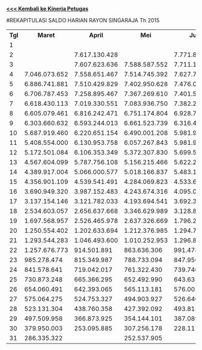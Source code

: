 **[<<< Kembali ke Kinerja Petugas](https://github.com/suriawan/Area-Bali-Utara/blob/master/petugas-singaraja-nop15.md)**

#REKAPITULASI SALDO HARIAN RAYON SINGARAJA Th 2015




<table><tbody><tr><th>Tgl</th><th>Maret</th><th>April</th><th>Mei</th><th>Juni</th><th>Juli</th><th>Agustus</th><th>September</th><th>Oktober</th><th>Nopember</th><th>Desember</th></tr><tr><td>1</td><td> </td><td> </td><td> </td><td> </td><td> </td><td> </td><td> </td><td> </td><td> </td><td> </td></tr><tr><td>2</td><td> </td><td> 7.617.130.428 </td><td> </td><td> 7.771.898.083 </td><td> </td><td> 7.822.186.804 </td><td> 7.664.044.438 </td><td> 7.696.416.343 </td><td> 7.996.025.658 </td><td> 8.233.352.594 </td></tr><tr><td>3</td><td> </td><td> 7.607.623.636 </td><td> 7.588.587.552 </td><td> 7.711.122.541 </td><td> 7.570.593.175 </td><td> 7.768.892.925 </td><td> 7.587.081.406 </td><td> 7.690.565.861 </td><td> 7.984.239.378 </td><td> 8.188.923.075 </td></tr><tr><td>4</td><td> 7.046.073.652 </td><td> 7.558.651.467 </td><td> 7.514.745.392 </td><td> 7.627.746.014 </td><td> 7.519.141.544 </td><td> 7.680.251.069 </td><td> 7.512.233.365 </td><td> 7.686.721.300 </td><td> 7.889.086.520 </td><td> 8.102.141.904 </td></tr><tr><td>5</td><td> 6.886.741.881 </td><td> 7.510.429.829 </td><td> 7.402.950.628 </td><td> 7.476.022.527 </td><td> 7.472.455.705 </td><td> 7.521.292.576 </td><td> 7.403.625.162 </td><td> 7.471.504.594 </td><td> 7.621.084.274 </td><td> 8.014.147.506 </td></tr><tr><td>6</td><td> 6.706.787.453 </td><td> 7.258.895.467 </td><td> 7.367.269.610 </td><td> 7.401.500.975 </td><td> 7.243.964.594 </td><td> 7.270.178.778 </td><td> 7.389.015.562 </td><td> 7.284.500.352 </td><td> 7.431.418.009 </td><td> 7.979.443.302 </td></tr><tr><td>7</td><td> 6.618.430.113 </td><td> 7.019.330.551 </td><td> 7.083.936.750 </td><td> 7.382.279.519 </td><td> 6.867.896.535 </td><td> 7.069.678.399 </td><td> 7.159.724.040 </td><td> 7.055.379.104 </td><td> 7.369.470.454 </td><td> 7.636.371.194 </td></tr><tr><td>8</td><td> 6.605.079.461 </td><td> 6.816.242.471 </td><td> 6.751.174.804 </td><td> 6.928.791.337 </td><td> 6.558.151.107 </td><td> 6.996.081.104 </td><td> 6.896.020.216 </td><td> 6.774.398.062 </td><td> 7.342.863.429 </td><td> 7.339.190.691 </td></tr><tr><td>9</td><td> 6.303.660.632 </td><td> 6.593.244.013 </td><td> 6.661.523.739 </td><td> 6.316.414.573 </td><td> 6.011.236.656 </td><td> 6.978.895.481 </td><td> 6.563.650.129 </td><td> 6.515.678.882 </td><td> 7.066.667.791 </td><td> 7.248.411.424 </td></tr><tr><td>10</td><td> 5.687.919.460 </td><td> 6.220.651.154 </td><td> 6.490.001.208 </td><td> 5.981.944.475 </td><td> 5.503.592.377 </td><td> 6.474.644.853 </td><td> 6.208.123.803 </td><td> 6.272.453.238 </td><td> 6.647.557.344 </td><td> 6.864.526.184 </td></tr><tr><td>11</td><td> 5.408.554.000 </td><td> 6.130.953.758 </td><td> 6.057.267.843 </td><td> 5.981.944.475 </td><td> 5.351.013.292 </td><td> 6.190.464.373 </td><td> 5.903.738.036 </td><td> 6.248.460.463 </td><td> 6.456.769.909 </td><td> 6.567.736.980 </td></tr><tr><td>12</td><td> 5.172.501.084 </td><td> 6.106.353.349 </td><td> 5.372.307.830 </td><td> 5.699.544.761 </td><td> 5.318.673.214 </td><td> 5.509.892.839 </td><td> 5.809.515.095 </td><td> 5.892.285.510 </td><td> 5.946.018.347 </td><td> 6.498.860.969 </td></tr><tr><td>13</td><td> 4.567.604.099 </td><td> 5.787.756.108 </td><td> 5.156.215.466 </td><td> 5.622.251.554 </td><td> 4.248.112.193 </td><td> 5.070.295.254 </td><td> 5.784.931.294 </td><td> 5.373.127.705 </td><td> 5.546.486.771 </td><td> 6.452.906.158 </td></tr><tr><td>14</td><td> 4.389.917.004 </td><td> 5.066.000.577 </td><td> 5.018.166.837 </td><td> 5.483.112.365 </td><td> 3.535.289.194 </td><td> 4.345.777.871 </td><td> 5.140.048.630 </td><td> 5.234.977.881 </td><td> 5.320.594.405 </td><td> 5.559.780.765 </td></tr><tr><td>15</td><td> 4.356.901.109 </td><td> 4.539.541.491 </td><td> 4.284.069.823 </td><td> 4.533.622.397 </td><td> 3.242.747.394 </td><td> 4.204.878.195 </td><td> 4.386.469.858 </td><td> 4.863.838.875 </td><td> 5.278.583.369 </td><td> 4.999.110.554 </td></tr><tr><td>16</td><td> 3.690.949.320 </td><td> 3.987.152.483 </td><td> 4.243.674.316 </td><td> 4.095.054.142 </td><td> 3.148.174.787 </td><td> 4.163.857.917 </td><td> 3.868.594.027 </td><td> 4.298.403.351 </td><td> 4.604.516.818 </td><td> 4.332.528.218 </td></tr><tr><td>17</td><td> 3.137.154.146 </td><td> 3.121.782.033 </td><td> 4.193.694.541 </td><td> 3.692.317.588 </td><td> 3.076.595.637 </td><td> 4.093.332.869 </td><td> 3.448.689.280 </td><td> 4.128.272.909 </td><td> 4.164.015.235 </td><td> - </td></tr><tr><td>18</td><td> 2.534.603.057 </td><td> 2.656.637.668 </td><td> 3.346.629.989 </td><td> 3.128.897.820 </td><td> 2.896.247.507 </td><td> 3.472.732.846 </td><td> 2.351.107.632 </td><td> 4.079.726.796 </td><td> 3.340.570.924 </td><td> - </td></tr><tr><td>19</td><td> 1.697.568.957 </td><td> 2.526.465.978 </td><td> 2.637.326.669 </td><td> 1.796.226.224 </td><td> 2.806.677.499 </td><td> 2.451.848.519 </td><td> 1.799.175.474 </td><td> 2.784.176.819 </td><td> 2.614.904.076 </td><td> - </td></tr><tr><td>20</td><td> 1.250.554.402 </td><td> 1.202.633.694 </td><td> 1.212.376.985 </td><td> 1.294.781.015 </td><td> 1.790.141.830 </td><td> 1.173.254.264 </td><td> 1.485.245.670 </td><td> 1.197.425.668 </td><td> 1.142.849.986 </td><td> - </td></tr><tr><td>21</td><td> 1.293.544.283 </td><td> 1.046.493.600 </td><td> 1.010.252.953 </td><td> 1.296.894.852 </td><td> 1.471.326.962 </td><td> 984.163.523 </td><td> 1.109.248.490 </td><td> 1.042.101.324 </td><td> 1.069.421.925 </td><td> - </td></tr><tr><td>22</td><td> 1.257.676.773 </td><td> 914.501.891 </td><td> 863.636.306 </td><td> 991.478.269 </td><td> 1.130.126.071 </td><td> 890.559.651 </td><td> 957.506.910 </td><td> 932.973.500 </td><td> 1.034.005.928 </td><td> - </td></tr><tr><td>23</td><td> 985.278.474 </td><td> 815.349.987 </td><td> 788.733.094 </td><td> 847.956.641 </td><td> 995.609.516 </td><td> 859.235.334 </td><td> 846.238.394 </td><td> 797.324.648 </td><td> 894.341.287 </td><td> - </td></tr><tr><td>24</td><td> 841.578.641 </td><td> 719.042.017 </td><td> 761.322.430 </td><td> 739.740.142 </td><td> 905.286.368 </td><td> 733.087.321 </td><td> 807.778.997 </td><td> 715.985.347 </td><td> 767.193.076 </td><td> - </td></tr><tr><td>25</td><td> 730.873.248 </td><td> 665.366.295 </td><td> 652.492.990 </td><td> 643.635.154 </td><td> 882.907.849 </td><td> 633.188.095 </td><td> 688.974.936 </td><td> 688.681.942 </td><td> 665.375.903 </td><td> - </td></tr><tr><td>26</td><td> 654.060.491 </td><td> 642.393.065 </td><td> 565.113.181 </td><td> 576.002.202 </td><td> 841.985.954 </td><td> 560.695.265 </td><td> 618.437.316 </td><td> 590.981.879 </td><td> 603.063.738 </td><td> - </td></tr><tr><td>27</td><td> 575.064.275 </td><td> 524.753.327 </td><td> 494.903.927 </td><td> 526.646.464 </td><td> 690.235.231 </td><td> 500.426.174 </td><td> 591.886.872 </td><td> 529.135.971 </td><td> 518.110.062 </td><td> - </td></tr><tr><td>28</td><td> 523.131.304 </td><td> 438.760.358 </td><td> 427.392.092 </td><td> 493.813.847 </td><td> 575.678.516 </td><td> 387.176.370 </td><td> 483.824.918 </td><td> 461.211.686 </td><td> 482.129.242 </td><td> - </td></tr><tr><td>29</td><td> 497.509.958 </td><td> 366.873.925 </td><td> 354.144.101 </td><td> 387.089.278 </td><td> 483.823.500 </td><td> 351.531.899 </td><td> 402.404.618 </td><td> 397.408.718 </td><td> 455.167.114 </td><td> - </td></tr><tr><td>30</td><td> 379.950.003 </td><td> 253.095.885 </td><td> 307.256.178 </td><td> 228.117.192 </td><td> 385.955.939 </td><td> 309.530.894 </td><td> 269.299.284 </td><td> 310.081.775 </td><td> 261.464.058 </td><td> - </td></tr><tr><td>31</td><td> 286.335.322 </td><td> </td><td> 252.537.905 </td><td> </td><td> 247.437.066 </td><td> 183.828.096 </td><td> </td><td> 223.068.711 </td><td> </td><td> - </td></tr></tbody></table>
